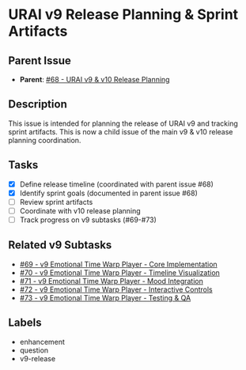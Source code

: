 # URAI v9 Release Planning & Sprint Artifacts

## Parent Issue
- **Parent**: [#68 - URAI v9 & v10 Release Planning](68-urai-v9-v10-release-planning-parent.md)

## Description
This issue is intended for planning the release of URAI v9 and tracking sprint artifacts. This is now a child issue of the main v9 & v10 release planning coordination.

## Tasks
- [x] Define release timeline (coordinated with parent issue #68)
- [x] Identify sprint goals (documented in parent issue #68)
- [ ] Review sprint artifacts
- [ ] Coordinate with v10 release planning
- [ ] Track progress on v9 subtasks (#69-#73)

## Related v9 Subtasks
- [#69 - v9 Emotional Time Warp Player - Core Implementation](69-v9-emotional-time-warp-player-core.md)
- [#70 - v9 Emotional Time Warp Player - Timeline Visualization](70-v9-emotional-time-warp-timeline-viz.md)
- [#71 - v9 Emotional Time Warp Player - Mood Integration](71-v9-emotional-time-warp-mood-integration.md)
- [#72 - v9 Emotional Time Warp Player - Interactive Controls](72-v9-emotional-time-warp-interactive-controls.md)
- [#73 - v9 Emotional Time Warp Player - Testing & QA](73-v9-emotional-time-warp-testing-qa.md)

## Labels
- enhancement
- question
- v9-release